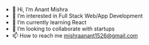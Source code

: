 - 👋 Hi, I’m Anant Mishra
- 👀 I’m interested in Full Stack Web/App Development
- 🌱 I’m currently learning React
- 💞️ I’m looking to collaborate with startups
- 📫 How to reach me mishraanant1526@gmail.com

<!---
mishraanant1526/mishraanant1526 is a ✨ special ✨ repository because its `README.md` (this file) appears on your GitHub profile.
You can click the Preview link to take a look at your changes.
--->

